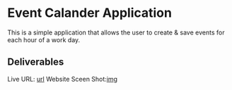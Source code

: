 # Event Calander Application

This is a simple application that allows the user to create & save events for each hour of a work day.

## Deliverables

Live URL: [url](https://adamhayward.github.io/Event_Calender_App/)
Website Sceen Shot:[img]()
